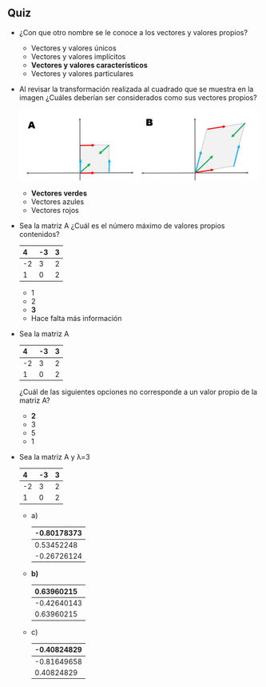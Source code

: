 ## Quiz
- ¿Con que otro nombre se le conoce a los vectores y valores propios?
  - Vectores y valores únicos
  - Vectores y valores implícitos
  - **Vectores y valores característicos**
  - Vectores y valores particulares

- Al revisar la transformación realizada al cuadrado que se muestra en la imagen
  ¿Cuáles deberían ser considerados como sus vectores propios?
  
  ![vectores](https://github.com/StrayChild01/TEM-Exploracion-y-reduccion-datos/blob/master/Unidad1/imagenes/vectores.png "vectores")  
  - **Vectores verdes**
  - Vectores azules
  - Vectores rojos
  
- Sea la matriz A ¿Cuál es el número máximo de valores propios contenidos?

  | 4  | -3 | 3 |
  |----|----|---|
  | -2 | 3  | 2 |
  | 1  | 0  | 2 |
  
   - 1
   - 2
   - **3**
   - Hace falta más información
   
- Sea la matriz A

  | 4  | -3 | 3 |
  |----|----|---|
  | -2 | 3  | 2 |
  | 1  | 0  | 2 |
  
   ¿Cuál de las siguientes opciones no corresponde a un valor propio de la matriz A?
     - **2**
     - 3
     - 5
     - 1
- Sea la matriz A y &lambda;=3 

  | 4  | -3 | 3 |
  |----|----|---|
  | -2 | 3  | 2 |
  | 1  | 0  | 2 |
     - a)
     
       | -0.80178373 |
       |-------------|
       | 0.53452248  |
       | -0.26726124 |

     - **b)**
     
       | 0.63960215  |
       |-------------|
       | -0.42640143 |
       | 0.63960215  |

     - c)
     
       | -0.40824829 |
       |-------------|
       | -0.81649658 |
       | 0.40824829  |
